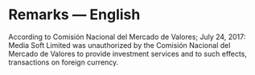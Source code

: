 # Remarks — English

According to Comisión Nacional del Mercado de Valores; July 24, 2017:  Media Soft Limited was unauthorized by the Comisión Nacional del Mercado de Valores to provide investment services and to such effects, transactions on foreign currency.